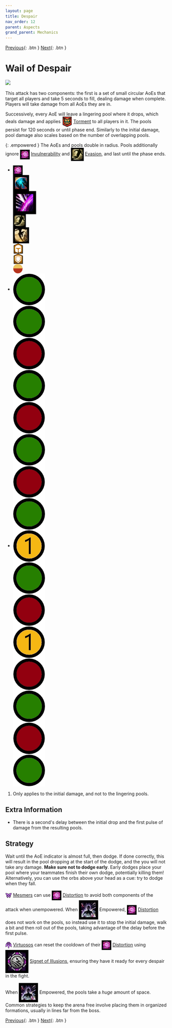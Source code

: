 ```yaml
---
layout: page
title: Despair
nav_order: 12
parent: Aspects
grand_parent: Mechanics
---
```


[Previous](gluttony.html){: .btn } [Next](regret.html){: .btn }

# Wail of Despair

<img class="attack_gif" src="../../images/mechanics/despair.gif">

This attack has two components: the first is a set of small circular AoEs that target all players and take 5 seconds to fill, dealing damage when complete. Players will take damage from all AoEs they are in.

Successively, every AoE will leave a lingering pool where it drops, which deals damage and applies <img class="inline" src="../../images/icons/torment.png" valign="middle"> [Torment](https://wiki.guildwars2.com/wiki/Torment) to all players in it. The pools persist for 120 seconds or until phase end. Similarly to the initial damage, pool damage also scales based on the number of overlapping pools.


{: .empowered }
The AoEs and pools double in radius. Pools additionally ignore <img class="inline" src="../../images/icons/distort.png" valign="middle"> [Invulnerability](https://wiki.guildwars2.com/wiki/Distortion) and <img class="inline" src="../../images/icons/dodge.png" valign="middle"> [Evasion](https://wiki.guildwars2.com/wiki/Evade), and last until the phase ends. 

<div>
  <ul class="mechtable">
    <li class="table-header">
      <div class="col">
        <img class="table-img" src="../../images/icons/distort.png" valign="middle">
      </div>
      <div class="col">
        <img class="table-img"  src="../../images/icons/nodmg.png" valign="middle">
      </div>
      <div class="col">
        <img class="table-img"  src="../../images/icons/reflect.png" valign="middle">
      </div>
      <div class="col">
        <img class="table-img"  src="../../images/icons/dodge.png" valign="middle">
      </div>
      <div class="col">
        <img class="table-img"  src="../../images/icons/jump.webp" valign="middle">
      </div>
      <div class="col">
        <img class="table-img"  src="../../images/icons/prot.png" valign="middle">
      </div>
      <div class="col">
        <img class="table-img"  src="../../images/icons/block.png" valign="middle">
      </div>
      <div class="col">
        <img class="table-img"  src="../../images/icons/barrier.webp" valign="middle">
      </div>
    </li>
    <li class="table-row">
      <div class="col">
        <img class="table-img"  src="../../images/icons/ok.webp" valign="middle">
      </div>
      <div class="col">
        <img class="table-img"  src="../../images/icons/ok.webp" valign="middle">
      </div>
      <div class="col">
        <img class="table-img"  src="../../images/icons/notok.webp" valign="middle">
      </div>
      <div class="col">
        <img class="table-img"  src="../../images/icons/ok.webp" valign="middle">
      </div>
      <div class="col">
        <img class="table-img"  src="../../images/icons/notok.webp" valign="middle">
      </div>
      <div class="col">
        <img class="table-img"  src="../../images/icons/ok.webp" valign="middle">
      </div>
      <div class="col">
        <img class="table-img"  src="../../images/icons/notok.webp" valign="middle">
      </div>
      <div class="col">
        <img class="table-img"  src="../../images/icons/ok.webp" valign="middle">
      </div>
    </li>
    <li class="emp-row">
      <div class="col">
        <img class="table-img"  src="../../images/icons/kinda1.webp" valign="middle">
      </div>
      <div class="col">
        <img class="table-img"  src="../../images/icons/ok.webp" valign="middle">
      </div>
      <div class="col">
        <img class="table-img"  src="../../images/icons/notok.webp" valign="middle">
      </div>
      <div class="col">
        <img class="table-img"  src="../../images/icons/kinda1.webp" valign="middle">
      </div>
      <div class="col">
        <img class="table-img"  src="../../images/icons/notok.webp" valign="middle">
      </div>
      <div class="col">
        <img class="table-img"  src="../../images/icons/ok.webp" valign="middle">
      </div>
      <div class="col">
        <img class="table-img"  src="../../images/icons/notok.webp" valign="middle">
      </div>
      <div class="col">
        <img class="table-img"  src="../../images/icons/ok.webp" valign="middle">
      </div>
    </li>
  </ul>
</div>

1. Only applies to the initial damage, and not to the lingering pools.

## Extra Information

- There is a second's delay between the initial drop and the first pulse of damage from the resulting pools.

## Strategy

Wait until the AoE indicator is almost full, then dodge. If done correctly, this will result in the pool dropping at the start of the dodge, and the you will not take any damage. **Make sure not to dodge early**. Early dodges place your pool where your teammates finish their own dodge, potentially killing them! Alternatively, you can use the orbs above your head as a cue: try to dodge when they fall.

<img class="inline" src="../../images/icons/mesmer.png" valign="middle"> [Mesmers](https://wiki.guildwars2.com/wiki/Mesmer) can use <img class="inline" src="../../images/icons/distort.png" valign="middle"> [Distortion](https://wiki.guildwars2.com/wiki/Distortion)  to avoid both components of the attack when unempowered. When <img class="inline" src="../../images/icons/add_empowered.webp" valign="middle"> Empowered, <img class="inline" src="../../images/icons/distort.png" valign="middle"> [Distortion](https://wiki.guildwars2.com/wiki/Distortion) does not work on the pools, so instead use it to stop the initial damage, walk a bit and then roll out of the pools, taking advantage of the delay before the first pulse. 

<img class="inline" src="../../images/icons/virtuoso.png" valign="middle"> [Virtuosos](https://wiki.guildwars2.com/wiki/Virtuoso) can reset the cooldown of their <img class="inline" src="../../images/icons/distort.png" valign="middle"> [Distortion](https://wiki.guildwars2.com/wiki/Distortion) using <img class="inline" src="../../images/icons/illusions.png" valign="middle"> [Signet of Illusions](https://wiki.guildwars2.com/wiki/Signet_of_Illusions), ensuring they have it ready for every despair in the fight.

When <img class="inline" src="../../images/icons/add_empowered.webp" valign="middle"> Empowered, the pools take a _huge_ amount of space. Common strategies to keep the arena free involve placing them in organized formations, usually in lines far from the boss.

[Previous](gluttony.html){: .btn } [Next](regret.html){: .btn }

[Empowered]: https://wiki.guildwars2.com/wiki/Empowered_(Cerus)